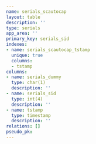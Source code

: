 ```yaml
---
name: serials_scautocap
layout: table
description: ''
type: serials
app_area: ''
primary_key: serials_sid
indexes:
- name: serials_scautocap_tstamp
  unique: true
  columns:
  - tstamp
columns:
- name: serials_dummy
  type: char(1)
  description: ''
- name: serials_sid
  type: int(4)
  description: ''
- name: tstamp
  type: timestamp
  description: ''
relations: []
pseudo_pk: 
---
```


